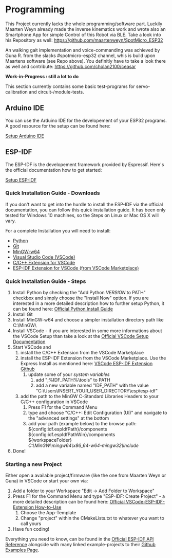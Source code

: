 ﻿# Programming #

This Project currently lacks the whole programming/software part. Luckily Maarten Weyn already made the inverse kinematics work and wrote also an Smartphone App for simple Control of this Robot via BLE. Take a look into his Repository as well:
https://github.com/maartenweyn/SpotMicro_ESP32

An walking gait implementation and voice-commanding was achieved by Guna R. from the slacks #spotmicro-esp32 channel, whis is build upon Maartens software (see Repo above). You definitly have to take a look there as well and contribute:
https://github.com/cholan2100/ceasar


**Work-in-Progress : still a lot to do**

This section currently contains some basic test-programs for servo-calibration and circuit-/module-tests.

## Arduino IDE ##

You can use the Arduino IDE for the developement of your ESP32 programs. A good resource for the setup can be found here:

[Setup Arduino IDE](https://randomnerdtutorials.com/installing-the-esp32-board-in-arduino-ide-windows-instructions/)

## ESP-IDF ##

The ESP-IDF is the developement framework provided by Espressif. Here's the official documentation how to get started:

[Setup ESP-IDF](https://docs.espressif.com/projects/esp-idf/en/latest/esp32/get-started/index.html#get-started)

### Quick Installation Guide - Downloads ###

If you don't want to get into the hurdle to install the ESP-IDF via the official documentation, you can follow this quick installation guide. It has been only tested for Windows 10 machines, so the Steps on Linux or Mac OS X will vary.

For a complete Installation you will need to install:

* [Python](https://www.python.org/downloads/)
* [Git](https://git-scm.com/download/win)
* [MinGW-w64](http://mingw-w64.org/doku.php/download/mingw-builds)
* [Visual Studio Code (VSCode)](https://code.visualstudio.com/download)
* [C/C++ Extension for VSCode](https://marketplace.visualstudio.com/items?itemName=ms-vscode.cpptools)
* [ESP-IDF Extension for VSCode (from VSCode Marketplace)](https://marketplace.visualstudio.com/items?itemName=espressif.esp-idf-extension)

### Quick Installation Guide - Steps ###

1. Install Python by checking the "Add Python _VERSION_ to PATH" checkbox and simply choose the "Install Now" option. If you are interested in a more detailed description how to further setup Python, it can be found here: [Official Python Install Guide](https://docs.python.org/3/using/windows.html)
1. Install Git
1. Install MinGW-w64 and choose a simpler installation directory path like C:\MinGW\
1. Install VSCode - if you are interested in some more informations about the VSCode Setup than take a look at the [Official VSCode Setup Documentation](https://code.visualstudio.com/docs/setup/setup-overview)
1. Start VSCode and 
	1. install the C/C++ Extension from the VSCode Marketplace
	1. install the ESP-IDF Extension from the VSCode Marketplace. Use the Express Install as mentioned here: [VSCode ESP-IDF Extension Github](https://github.com/espressif/vscode-esp-idf-extension/blob/master/docs/SETUP.md#setup-wizard)
		1. update some of your *system variables*
			1. add ";%IDF_PATH%\tools" to PATH
			1. add a new variable named "IDF_PATH" with the value "C:\Users\INSERT_YOUR_USER_DIRECTORY\esp\esp-idf"
	1. add the path to the MinGW C-Standard Libraries Headers to your C/C++ configuration in VSCode
		1. Press F1 for the Command Menu
		1. type and choose "C/C++: Edit Configuration (UI)" and navigate to the "advanced settings" at the bottom
		1. add your path (example below) to the browse.path:  
			${config:idf.espIdfPath}/components  
			${config:idf.espIdfPathWin}/components  
			${workspaceFolder}  
			*C:\MinGW\mingw64\x86_64-w64-mingw32\include*
1. Done!

### Starting a new Project ###

Either open a available project/firmware (like the one from Maarten Weyn or Guna) in VSCode or start your own via:

1. Add a folder to your Workspace "Edit -> Add Folder to Workspace"
1. Press F1 for the Command Menu and type "ESP-IDF: Create Project" - a more detailed description can be found here: [Official VSCode-ESP-IDF-Extension How-to-Use](https://github.com/espressif/vscode-esp-idf-extension#how-to-use)
	1. Choose the App-Template
	1. Change "project" within the CMakeLists.txt to whatever you want to call yours
1. Have fun coding!

Everything you need to know, can be found in the [Official ESP-IDF API Reference](https://docs.espressif.com/projects/esp-idf/en/latest/esp32/api-reference/index.html)	alongside with many linked example-projects to their [Github Examples Page](https://github.com/espressif/esp-idf/tree/master/examples).
